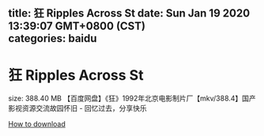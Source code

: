 
title: 狂 Ripples Across St
date: Sun Jan 19 2020 13:39:07 GMT+0800 (CST)    
categories: baidu
---

# 狂 Ripples Across St
size: 388.40 MB
 【百度网盘】《狂》1992年北京电影制片厂【mkv/388.4】国产影视资源交流故园怀旧 - 回忆过去，分享快乐
 

[How to download](https://bpcam.bemobtrk.com/go/2ceec3aa-1ca2-46d6-b9ff-aaa5c184517c?jno=2590)